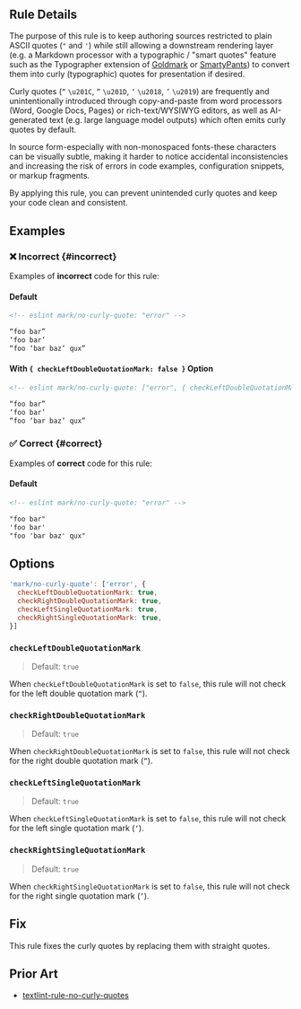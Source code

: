 <!-- markdownlint-disable-next-line no-inline-html first-line-h1 -->
<header v-html="$frontmatter.rule"></header>

## Rule Details

The purpose of this rule is to keep authoring sources restricted to plain ASCII quotes (`"` and `'`) while still allowing a downstream rendering layer (e.g. a Markdown processor with a typographic / "smart quotes" feature such as the Typographer extension of [Goldmark](https://github.com/yuin/goldmark#readme) or [SmartyPants](https://daringfireball.net/projects/smartypants/)) to convert them into curly (typographic) quotes for presentation if desired.

Curly quotes (`“` `\u201C`, `”` `\u201D`, `‘` `\u2018`, `’` `\u2019`) are frequently and unintentionally introduced through copy-and-paste from word processors (Word, Google Docs, Pages) or rich-text/WYSIWYG editors, as well as AI-generated text (e.g. large language model outputs) which often emits curly quotes by default.

In source form-especially with non-monospaced fonts-these characters can be visually subtle, making it harder to notice accidental inconsistencies and increasing the risk of errors in code examples, configuration snippets, or markup fragments.

By applying this rule, you can prevent unintended curly quotes and keep your code clean and consistent.

## Examples

### :x: Incorrect {#incorrect}

Examples of **incorrect** code for this rule:

#### Default

```md eslint-check
<!-- eslint mark/no-curly-quote: "error" -->

“foo bar”
‘foo bar’
“foo ‘bar baz’ qux”
```

#### With `{ checkLeftDoubleQuotationMark: false }` Option

```md eslint-check
<!-- eslint mark/no-curly-quote: ["error", { checkLeftDoubleQuotationMark: false }] -->

“foo bar”
‘foo bar’
“foo ‘bar baz’ qux”
```

### :white_check_mark: Correct {#correct}

Examples of **correct** code for this rule:

#### Default

```md eslint-check
<!-- eslint mark/no-curly-quote: "error" -->

"foo bar"
'foo bar'
"foo 'bar baz' qux"
```

## Options

```js
'mark/no-curly-quote': ['error', {
  checkLeftDoubleQuotationMark: true,
  checkRightDoubleQuotationMark: true,
  checkLeftSingleQuotationMark: true,
  checkRightSingleQuotationMark: true,
}]
```

### `checkLeftDoubleQuotationMark`

> Default: `true`

When `checkLeftDoubleQuotationMark` is set to `false`, this rule will not check for the left double quotation mark (`“`).

### `checkRightDoubleQuotationMark`

> Default: `true`

When `checkRightDoubleQuotationMark` is set to `false`, this rule will not check for the right double quotation mark (`”`).

### `checkLeftSingleQuotationMark`

> Default: `true`

When `checkLeftSingleQuotationMark` is set to `false`, this rule will not check for the left single quotation mark (`‘`).

### `checkRightSingleQuotationMark`

> Default: `true`

When `checkRightSingleQuotationMark` is set to `false`, this rule will not check for the right single quotation mark (`’`).

## Fix

This rule fixes the curly quotes by replacing them with straight quotes.

## Prior Art

- [textlint-rule-no-curly-quotes](https://github.com/aborazmeh/textlint-rule-no-curly-quotes#readme)
